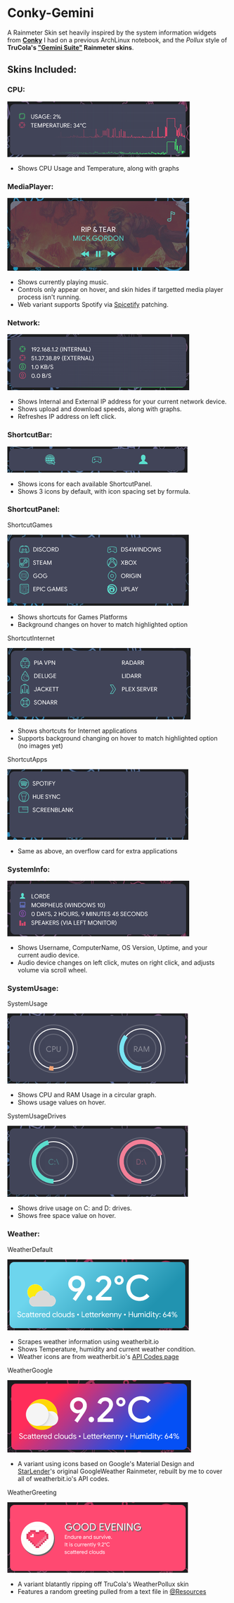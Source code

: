 # Conky-Gemini
A Rainmeter Skin set heavily inspired by the system information widgets from **[Conky](https://github.com/brndnmtthws/conky)** I had on a previous ArchLinux notebook, and the *Pollux* style of **TruCola's ["Gemini Suite"](https://www.deviantart.com/trucola/art/The-Gemini-Suite-805582955) Rainmeter skins**.

## Skins Included:

### CPU:

![CPU Skin](./ReadmeFiles/CPU.png)

* Shows CPU Usage and Temperature, along with graphs

### MediaPlayer:

![MediaPlayer (Web) Skin](./ReadmeFiles/MediaPlayer.png)

* Shows currently playing music.
* Controls only appear on hover, and skin hides if targetted media player process isn't running.
* Web variant supports Spotify via [Spicetify](https://github.com/khanhas/spicetify-cli) patching.

### Network:

![Network Skin](./ReadmeFiles/Network.png)

* Shows Internal and External IP address for your current network device.
* Shows upload and download speeds, along with graphs.
* Refreshes IP address on left click.

### ShortcutBar:

![ShortcutBar Skin](./ReadmeFiles/ShortcutBar.png)

* Shows icons for each available ShortcutPanel.
* Shows 3 icons by default, with icon spacing set by formula.

### ShortcutPanel:

ShortcutGames

![ShortcutGames Skin](./ReadmeFiles/ShortcutGames.png)

* Shows shortcuts for Games Platforms
* Background changes on hover to match highlighted option

ShortcutInternet

![ShortcutInternet Skin](./ReadmeFiles/ShortcutInternet.png)

* Shows shortcuts for Internet applications
* Supports background changing on hover to match highlighted option (no images yet)

ShortcutApps

![ShortcutApps Skin](./ReadmeFiles/ShortcutApps.png)

* Same as above, an overflow card for extra applications

### SystemInfo:

![SystemInfo Skin](./ReadmeFiles/SystemInfo.png)

* Shows Username, ComputerName, OS Version, Uptime, and your current audio device.
* Audio device changes on left click, mutes on right click, and adjusts volume via scroll wheel.

### SystemUsage:

SystemUsage

![SystemUsage Skin](./ReadmeFiles/SystemUsage.png)

* Shows CPU and RAM Usage in a circular graph.
* Shows usage values on hover.

SystemUsageDrives

![SystemUsageDrives Skin](./ReadmeFiles/SystemUsageDrives.png)

* Shows drive usage on C: and D: drives.
* Shows free space value on hover.

### Weather:

WeatherDefault

![WeatherDefault Skin](./ReadmeFiles/WeatherDefault.png)

* Scrapes weather information using weatherbit.io
* Shows Temperature, humidity and current weather condition.
* Weather icons are from weatherbit.io's [API Codes page](https://www.weatherbit.io/api/codes)

WeatherGoogle

![WeatherGoogle Skin](./ReadmeFiles/WeatherGoogle.png)

* A variant using icons based on Google's Material Design and [StarLender](https://www.deviantart.com/starlender)'s original GoogleWeather Rainmeter, rebuilt by me to cover all of weatherbit.io's API codes.


WeatherGreeting

![WeatherGreeting Skin](./ReadmeFiles/WeatherGreeting.png)

* A variant blatantly ripping off TruCola's WeatherPollux skin
* Features a random greeting pulled from a text file in [@Resources](./@Resources/Text/pollux.txt)
